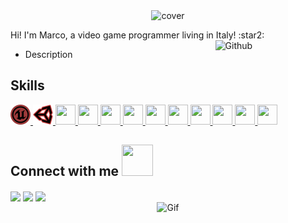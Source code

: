 <symbol id="unreal" viewBox="0 0 448 512">
            <path d="m12 0c-6.627 0-12 5.373-12 12s5.373 12 12 12 12-5.373 12-12c0-6.627-5.373-12-12-12zm0 1.846c5.595.007 10.128 4.545 10.128 10.141 0 5.601-4.54 10.141-10.141 10.141s-10.141-4.54-10.141-10.141c0-2.8 1.135-5.335 2.97-7.17 1.837-1.835 4.374-2.97 7.176-2.97h.007zm0 2.77c-4.392.774-8.308 4.824-8.308 9.23 2.149-3.794 3.584-4.067 3.981-4.067s.606.206.606.663v5.654c0 .703-1.366.588-1.818.519 1.67 2.485 5.539 2.77 5.539 2.77l1.846-1.846 1.846.923c2.914-1.334 4.615-4.19 4.615-4.615-.701.868-1.646 1.515-2.731 1.836l-.039.01c-.245 0-.923-.126-.923-.462v-6.693c0-.581 1.342-2.354 1.846-3-3.332.873-4.298 2.394-4.298 2.394s-.253-.548-1.24-.548c.501.473.838 1.114.922 1.832l.001.014v5.654c-.525.373-1.144.653-1.813.801l-.034.006c-.64 0-.952-.26-.952-.75s.029-6.634.029-6.634-.923.339-.923-1.558c0-.949 1.846-2.135 1.846-2.135z"></path>
         </symbol>

<div align="center">
<img width="25%" src="https://github.com/user-attachments/assets/5ef289ee-0501-41b9-9f22-8597c58c62f2" alt="cover" />
</div>
<p align='center'>
</p>
<div size='20px'> Hi! I'm Marco, a video game programmer living in Italy! :star2:
</div>
<img width="35%" align="right" alt="Github" src="https://github.com/user-attachments/assets/5f7aa3c6-0128-42e3-bad8-f1ee381d14d4" />

- Description

<h2> Skills </h2>
<a href= https://github.com/https://github.com/Ximer612?tab=repositories&q=&type=&language=unreal&sort= > <img width ='32px' height='32px' src ='icons/unreal_engine.svg'> </a>
<a href= https://github.com/https://github.com/Ximer612?tab=repositories&q=&type=&language=unity&sort= > <img width ='32px' height='32px' src ='icons/unity.svg'> </a>
<a href= https://github.com/https://github.com/Ximer612?tab=repositories&q=&type=&language=python&sort= > <img width ='32px' height='32px' src ='https://raw.githubusercontent.com/rahulbanerjee26/githubAboutMeGenerator/main/icons/python.svg'> </a>
<a href= https://github.com/https://github.com/Ximer612?tab=repositories&q=&type=&language=c&sort= > <img width ='32px' height='32px' src ='https://raw.githubusercontent.com/rahulbanerjee26/githubAboutMeGenerator/main/icons/c.svg'> </a>
<a href= https://github.com/https://github.com/Ximer612?tab=repositories&q=&type=&language=cpp&sort= > <img width ='32px' height='32px' src ='https://raw.githubusercontent.com/rahulbanerjee26/githubAboutMeGenerator/main/icons/cpp.svg'> </a>
<a href= https://github.com/https://github.com/Ximer612?tab=repositories&q=&type=&language=html&sort= > <img width ='32px' height='32px' src ='https://raw.githubusercontent.com/rahulbanerjee26/githubAboutMeGenerator/main/icons/html.svg'> </a>
<a href= https://github.com/https://github.com/Ximer612?tab=repositories&q=&type=&language=css&sort= > <img width ='32px' height='32px' src ='https://raw.githubusercontent.com/rahulbanerjee26/githubAboutMeGenerator/main/icons/css.svg'> </a>
<a href= https://github.com/https://github.com/Ximer612?tab=repositories&q=&type=&language=csharp&sort= > <img width ='32px' height='32px' src ='https://raw.githubusercontent.com/rahulbanerjee26/githubAboutMeGenerator/main/icons/csharp.svg'> </a>
<a href= https://github.com/https://github.com/Ximer612?tab=repositories&q=&type=&language=blender&sort= > <img width ='32px' height='32px' src ='https://raw.githubusercontent.com/rahulbanerjee26/githubAboutMeGenerator/main/icons/blender.svg'> </a>
<a href= https://github.com/https://github.com/Ximer612?tab=repositories&q=&type=&language=github&sort= > <img width ='32px' height='32px' src ='https://raw.githubusercontent.com/rahulbanerjee26/githubAboutMeGenerator/main/icons/github.svg'> </a>
<a href= https://github.com/https://github.com/Ximer612?tab=repositories&q=&type=&language=php&sort= > <img width ='32px' height='32px' src ='https://raw.githubusercontent.com/rahulbanerjee26/githubAboutMeGenerator/main/icons/php.svg'> </a>
<a href= https://github.com/https://github.com/Ximer612?tab=repositories&q=&type=&language=qt&sort= > <img width ='32px' height='32px' src ='https://raw.githubusercontent.com/rahulbanerjee26/githubAboutMeGenerator/main/icons/qt.svg'> </a>



<h2> Connect with me <img src='https://raw.githubusercontent.com/rahulbanerjee26/githubProfileReadmeGenerator/main/gifs/handShake.gif' width="50px" height=50px> </h2>
<a href = 'https://www.linkedin.com/in/https://www.linkedin.com/in/marco-baldini/'> <img width = '32px' align= 'center' src="https://raw.githubusercontent.com/rahulbanerjee26/githubAboutMeGenerator/main/icons/linked-in-alt.svg"/></a> 
<a href = 'https://marcobaldini.pages.dev/'> <img width = '32px' align= 'center' src="https://raw.githubusercontent.com/rahulbanerjee26/githubAboutMeGenerator/main/icons/portfolio.png"/></a> 
<a href = 'https://www.twitter.com/https://x.com/Ximer612'> <img width = '32px' align= 'center' src="https://raw.githubusercontent.com/rahulbanerjee26/githubAboutMeGenerator/main/icons/twitter.svg"/></a> 
<br />
<div align="center"><img width="35%" align="center" alt="Gif" src="https://github.com/user-attachments/assets/4e8bfc81-6c0c-42be-8b66-387bfe90ce0e" /> </div>